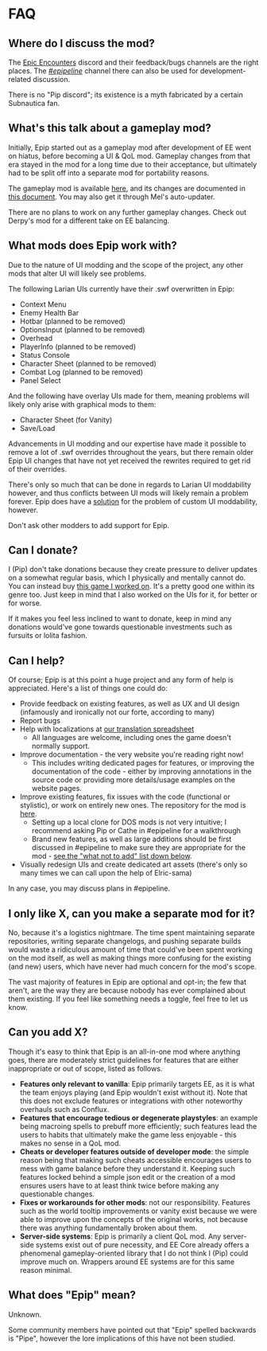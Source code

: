 # FAQ

## Where do I discuss the mod?
The [Epic Encounters](https://discord.gg/jjCVSy4) discord and their feedback/bugs channels are the right places.
The [*#epipeline*](https://discord.gg/SevYmQc573) channel there can also be used for development-related discussion.

There is no "Pip discord"; its existence is a myth fabricated by a certain Subnautica fan.

## What's this talk about a gameplay mod?
Initially, Epip started out as a gameplay mod after development of EE went on hiatus, before becoming a UI & QoL mod. Gameplay changes from that era stayed in the mod for a long time due to their acceptance, but ultimately had to be split off into a separate mod for portability reasons.

The gameplay mod is available [here](https://drive.google.com/file/d/1HqxEzlXaZa4AMRpCybDPvZ2IyFjAL0J0/view?usp=sharing), and its changes are documented in [this document](https://docs.google.com/document/d/12NQOeM9Qr1Hu0gAdgRvydeF8WcYPvcmvFaqIfiIyRUs/edit?usp=sharing). You may also get it through Mel's auto-updater.

There are no plans to work on any further gameplay changes. Check out Derpy's mod for a different take on EE balancing.

## What mods does Epip work with?
Due to the nature of UI modding and the scope of the project, any other mods that alter UI will likely see problems.

The following Larian UIs currently have their .swf overwritten in Epip:

- Context Menu
- Enemy Health Bar
- Hotbar (planned to be removed)
- OptionsInput (planned to be removed)
- Overhead
- PlayerInfo (planned to be removed)
- Status Console
- Character Sheet (planned to be removed)
- Combat Log (planned to be removed)
- Panel Select

And the following have overlay UIs made for them, meaning problems will likely only arise with graphical mods to them:

- Character Sheet (for Vanity)
- Save/Load

Advancements in UI modding and our expertise have made it possible to remove a lot of .swf overrides throughout the years, but there remain older Epip UI changes that have not yet received the rewrites required to get rid of their overrides.

There's only so much that can be done in regards to Larian UI moddability however, and thus conflicts between UI mods will likely remain a problem forever. Epip does have a [solution](../Documentation/Client/UI/Generic/Introduction.md) for the problem of custom UI moddability, however.

Don't ask other modders to add support for Epip.

## Can I donate?
I (Pip) don't take donations because they create pressure to deliver updates on a somewhat regular basis, which I physically and mentally cannot do. You can instead buy [this game I worked on](https://store.steampowered.com/app/1477950/Lazy_Galaxy_2/). It's a pretty good one within its genre too. Just keep in mind that I also worked on the UIs for it, for better or for worse.

If it makes you feel less inclined to want to donate, keep in mind any donations would've gone towards questionable investments such as fursuits or lolita fashion.

## Can I help?
Of course; Epip is at this point a huge project and any form of help is appreciated. Here's a list of things one could do:

- Provide feedback on existing features, as well as UX and UI design (infamously and ironically not our forte, according to many)
- Report bugs
- Help with localizations at [our translation spreadsheet](https://docs.google.com/spreadsheets/d/1N590ol649CFsMJuU2-UNBqWQP8cONo-CnUCcC1TPRgI/)
    - All languages are welcome, including ones the game doesn't normally support.
- Improve documentation - the very website you're reading right now!
    - This includes writing dedicated pages for features, or improving the documentation of the code - either by improving annotations in the source code or providing more details/usage examples on the website pages.
- Improve existing features, fix issues with the code (functional or stylistic), or work on entirely new ones. The repository for the mod is [here](https://github.com/PinewoodPip/EpipEncounters).
    - Setting up a local clone for DOS mods is not very intuitive; I recommend asking Pip or Cathe in #epipeline for a walkthrough
    - Brand new features, as well as large additions should be first discussed in #epipeline to make sure they are appropriate for the mod - [see the "what not to add" list down below](#can-you-add-x).
- Visually redesign UIs and create dedicated art assets (there's only so many times we can call upon the help of Elric-sama)

In any case, you may discuss plans in #epipeline.

## I only like X, can you make a separate mod for it?
No, because it's a logistics nightmare. The time spent maintaining separate repositories, writing separate changelogs, and pushing separate builds would waste a ridiculous amount of time that could've been spent working on the mod itself, as well as making things more confusing for the existing (and new) users, which have never had much concern for the mod's scope.

The vast majority of features in Epip are optional and opt-in; the few that aren't, are the way they are because nobody has ever complained about them existing. If you feel like something needs a toggle, feel free to let us know.

## Can you add X?
Though it's easy to think that Epip is an all-in-one mod where anything goes, there are moderately strict guidelines for features that are either inappropriate or out of scope, listed as follows.

- **Features only relevant to vanilla**: Epip primarily targets EE, as it is what the team enjoys playing (and Epip wouldn't exist without it). Note that this does not exclude features or integrations with other noteworthy overhauls such as Conflux.
- **Features that encourage tedious or degenerate playstyles**: an example being macroing spells to prebuff more efficiently; such features lead the users to habits that ultimately make the game less enjoyable - this makes no sense in a QoL mod.
- **Cheats or developer features outside of developer mode**: the simple reason being that making such cheats accessible encourages users to mess with game balance before they understand it. Keeping such features locked behind a simple json edit or the creation of a mod ensures users have to at least think twice before making any questionable changes.
- **Fixes or workarounds for other mods**: not our responsibility. Features such as the world tooltip improvements or vanity exist because we were able to improve upon the concepts of the original works, not because there was anything fundamentally broken about them.
- **Server-side systems**: Epip is primarily a client QoL mod. Any server-side systems exist out of pure necessity, and EE Core already offers a phenomenal gameplay-oriented library that I do not think I (Pip) could improve much on. Wrappers around EE systems are for this same reason minimal.

## What does "Epip" mean?
Unknown.

Some community members have pointed out that "Epip" spelled backwards is "Pipe", however the lore implications of this have not been studied.